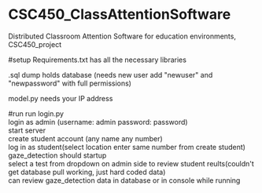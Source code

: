 # CSC450_ClassAttentionSoftware
Distributed Classroom Attention Software for education environments, CSC450_project

#setup
Requirements.txt has all the necessary libraries  

.sql dump holds database (needs new user add "newuser" and "newpassword" with full permissions)  

model.py needs your IP address  

#run
run login.py  
login as admin (username: admin password: password)  
start server  
create student account (any name any number)  
log in as student(select location enter same number from create student)  
gaze_detection should startup  
select a test from dropdown on admin side to review student reults(couldn't get database pull working, just hard coded data)  
can review gaze_detection data in database or in console while running  
